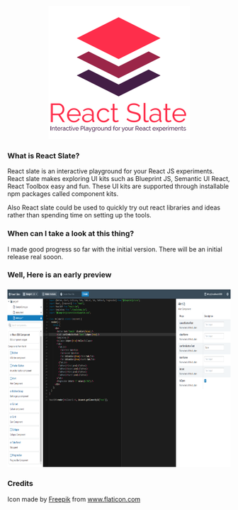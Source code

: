 <h3 align="center">
  <img src="./docs/assets/ReactSlateLogo.png" alt="Atmo" height="300">
</h3>

### What is React Slate?
React slate is an interactive playground for your React JS experiments. React slate makes exploring UI kits such as Blueprint JS, Semantic UI React, React Toolbox easy and fun. These UI kits are supported through installable npm packages called component kits.

Also React slate could be used to quickly try out react libraries and ideas rather than spending time on setting up the tools.

### When can I take a look at this thing?
I made good progress so far with the initial version. There will be an initial release real sooon.

### Well, Here is an early preview
<h3 align="center">
  <img src="./docs/assets/Preview.PNG" alt="Atmo" height="400">
</h3>


### Credits
Icon made by [Freepik](http://www.freepik.com/) from www.flaticon.com 

